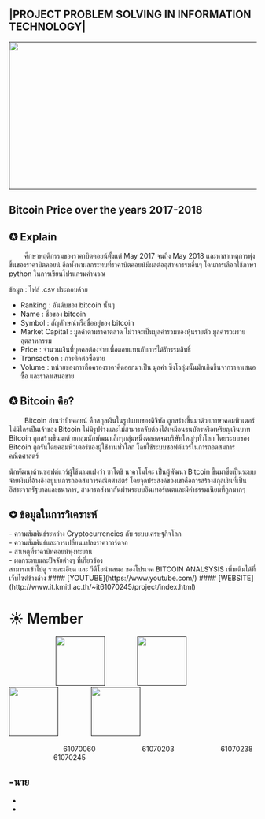 <h2>|PROJECT PROBLEM SOLVING IN INFORMATION TECHNOLOGY|</h2>
<a href=""><img src="img/pic1.jpg" width="1000px"  height="300"></a><br>
<h2>Bitcoin Price over the years 2017-2018</h2>
<h2>✪ Explain</h2>
&nbsp;&nbsp;&nbsp;&nbsp;&nbsp;&nbsp;&nbsp;&nbsp;ศึกษาพฤติกรรมของราคาบิตคอยน์ตั้งเเต่ May 2017 จนถึง May 2018 เเละหาสาเหตุการพุ่งขึ้นของราคาบิตคอยน์ อีกทั้งหาผลกระทบที่ราคาบิตคอยน์มีผลต่ออุสาหกรรมอื่นๆ โดนการเลือกใช้ภาษา python ในการเขียนโปรแกรมคำนวณ

ข้อมูล : ไฟล์ .csv ประกอบด้วย
 - Ranking : อันดับของ bitcoin นั้นๆ
 - Name : ชื่อของ bitcoin 
 - Symbol : สัญลักษณ์หรือชื่ออยู่ของ bitcoin
 - Market Capital : มูลค่าตามราคาตลาด ไม่ว่าจะเป็นมูลค่ารวมของหุ้นรายตัว มูลค่ารวมรายอุตสาหกรรม
 - Price : จำนวนเงินที่บุคคลต้องจ่ายเพื่อตอบแทนกับการได้รักรรมสิทธิ์
 - Transaction : การติดต่อซื้อขาย
 - Volume : หน่วยของการถือครองราคาคิดออกมาเป็น มูลค่า ซึ่งโวลุ่มนั้นมักเกิดขึ้นจากราคาเสนอซื้อ และราคาเสนอขาย
 
 <h2>✪ Bitcoin คือ?</h2>
 &nbsp;&nbsp;&nbsp;&nbsp;&nbsp;&nbsp;&nbsp;&nbsp;Bitcoin อ่านว่าบิทคอยน์ คือสกุลเงินในรูปแบบของดิจิทัล ถูกสร้างขึ้นมาด้วยภาษาคอมพิวเตอร์ ไม่มีใครเป็นเจ้าของ Bitcoin ไม่มีรูปร่างและไม่สามารถจับต้องได้เหมือนธนบัตรหรือเหรียญเงินบาท Bitcoin ถูกสร้างขึ้นมาด้วยกลุ่มนักพัฒนาเล็กๆกลุ่มหนึ่งตลอดจนบริษัทใหญ่ๆทั่วโลก โดยระบบของ Bitcoin ถูกรันโดยคอมพิวเตอร์ของผู้ใช้งานทั่วโลก โดยใช้ระบบซอฟต์แวร์ในการถอดสมการคณิตศาสตร์

นักพัฒนาด้านซอฟต์แวร์ผู้ใช้นามแฝงว่า ซาโตชิ นาคาโมโตะ เป็นผู้พัฒนา Bitcoin ขึ้นมาซึ่งเป็นระบบจ่ายเงินที่อ้างอิงอยู่บนการถอดสมการคณิตศาสตร์ โดยจุดประสงค์ของเขาคือการสร้างสกุลเงินที่เป็นอิสระจากรัฐบาลและธนาคาร, สามารถส่งหากันผ่านระบบอินเทอร์เนตและมีค่าธรรมเนียมที่ถูกมากๆ



<h2>✪ ข้อมูลในการวิเคราะห์</h2>
 - ความสัมพันธ์ระหว่าง Cryptocurrencies กับ ระบบเศรษฐกิจโลก<br>
 - ความสัมพันธ์และการเปลี่ยนแปลงราคาการ์ดจอ<br>
 - สาเหตุที่ราคาบิทคอยน์พุ่งทะยาน<br>
 - ผลกระทบและปัจจัยต่างๆ ที่เกี่ยวข้อง<br>
สามารถเข้าไปดู รายละเอียด และ วีดีโอนำเสนอ ของโปรเจค  BITCOIN ANALSYSIS เพิ่มเติมได้ที่ เว็บไซต์ข้างล่าง
#### [YOUTUBE](https://www.youtube.com/)
#### [WEBSITE](http://www.it.kmitl.ac.th/~it61070245/project/index.html)


# ☀ Member

&nbsp;&nbsp;&nbsp;&nbsp;&nbsp;&nbsp;&nbsp;&nbsp;&nbsp;&nbsp;&nbsp;&nbsp;&nbsp;&nbsp;&nbsp;&nbsp;&nbsp;&nbsp;&nbsp;&nbsp;&nbsp;&nbsp;&nbsp;&nbsp;<a href=""><img src="img/profile3.png" width="100px"  height="100"></a> &nbsp;&nbsp;&nbsp;&nbsp;&nbsp;&nbsp;&nbsp;&nbsp;&nbsp;&nbsp;&nbsp;&nbsp;&nbsp;&nbsp;&nbsp;&nbsp;<a href=""><img src="img/profile4.png" width="100px"  height="100"></a> &nbsp;&nbsp;&nbsp;&nbsp;&nbsp;&nbsp;&nbsp;&nbsp;&nbsp;&nbsp;&nbsp;&nbsp;&nbsp;&nbsp;&nbsp;&nbsp;<a href=""><img src="img/profile2.png" width="100px"  height="100"></a> &nbsp;&nbsp;&nbsp;&nbsp;&nbsp;&nbsp;&nbsp;&nbsp;&nbsp;&nbsp;&nbsp;&nbsp;&nbsp;&nbsp;&nbsp;&nbsp;<a href=""><img src="img/profile1.png" width="100px"  height="100"></a>

&nbsp;&nbsp;&nbsp;&nbsp;&nbsp;&nbsp;&nbsp;&nbsp;&nbsp;&nbsp;&nbsp;&nbsp;&nbsp;&nbsp;&nbsp;&nbsp;&nbsp;&nbsp;&nbsp;&nbsp;&nbsp;&nbsp;&nbsp;&nbsp;&nbsp;&nbsp;&nbsp;&nbsp;61070060 &nbsp;&nbsp;&nbsp;&nbsp;&nbsp;&nbsp;&nbsp;&nbsp;&nbsp;&nbsp;&nbsp;&nbsp;&nbsp;&nbsp;&nbsp;&nbsp;&nbsp;&nbsp;&nbsp;&nbsp;&nbsp;&nbsp;&nbsp;61070203 &nbsp;&nbsp;&nbsp;&nbsp;&nbsp;&nbsp;&nbsp;&nbsp;&nbsp;&nbsp;&nbsp;&nbsp;&nbsp;&nbsp;&nbsp;&nbsp;&nbsp;&nbsp;&nbsp;&nbsp;&nbsp;&nbsp;&nbsp;61070238  &nbsp;&nbsp;&nbsp;&nbsp;&nbsp;&nbsp;&nbsp;&nbsp;&nbsp;&nbsp;&nbsp;&nbsp;&nbsp;&nbsp;&nbsp;&nbsp;&nbsp;&nbsp;&nbsp;&nbsp;&nbsp;&nbsp;&nbsp;61070245



-นาย
-
-
-

